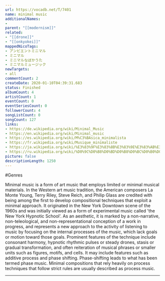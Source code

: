 ```yaml
---
url: https://vocadb.net/T/7401
name: minimal music
additionalNames: 
- 
parent: "[[modernism]]"
related:
- "[[drone]]"
- "[[onkyokei]]"
mappedNicoTags:
- アンビエントミニマル
- ミニマル
- ミニマルなぼかうた
- ミニマルミュージック
newTargets:
- all
commentCount: 2
createDate: 2020-01-10T04:39:31.683
status: Finished
albumCount: 4
artistCount: 1
eventCount: 0
eventSeriesCount: 0
followerCount: 4
songListCount: 0
songCount: 127
links: 
- https://de.wikipedia.org/wiki/Minimal_Music
- https://en.wikipedia.org/wiki/Minimal_music
- https://es.wikipedia.org/wiki/M%C3%BAsica_minimalista
- https://fr.wikipedia.org/wiki/Musique_minimaliste
- https://ja.wikipedia.org/wiki/%E3%83%9F%E3%83%8B%E3%83%9E%E3%83%AB%E3%83%BB%E3%83%9F%E3%83%A5%E3%83%BC%E3%82%B8%E3%83%83%E3%82%AF
- https://ru.wikipedia.org/wiki/%D0%9C%D0%B8%D0%BD%D0%B8%D0%BC%D0%B0%D0%BB%D0%B8%D0%B7%D0%BC_(%D0%BC%D1%83%D0%B7%D1%8B%D0%BA%D0%B0)
picture: false
descriptionLength: 1250
---
```


#Genres

Minimal music is a form of art music that employs limited or minimal musical materials. In the Western art music tradition, the American composers La Monte Young, Terry Riley, Steve Reich, and Philip Glass are credited with being among the first to develop compositional techniques that exploit a minimal approach. It originated in the New York Downtown scene of the 1960s and was initially viewed as a form of experimental music called 'the New York Hypnotic School'. 
As an aesthetic, it is marked by a non-narrative, non-teleological, and non-representational conception of a work in progress, and represents a new approach to the activity of listening to music by focusing on the internal processes of the music, which lack goals or motion toward those goals. Prominent features of the technique include consonant harmony, hypnotic rhythmic pulses or steady drones, stasis or gradual transformation, and often reiteration of musical phrases or smaller units such as figures, motifs, and cells. It may include features such as additive process and phase shifting. Phase-shifting leads to what has been termed phase music. Minimal compositions that rely heavily on process techniques that follow strict rules are usually described as process music.

---

